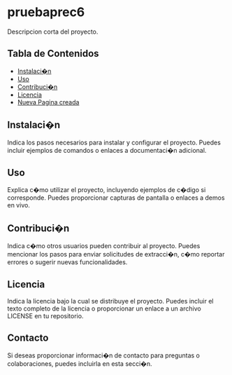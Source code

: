 # pruebaprec6


Descripcion corta del proyecto.

## Tabla de Contenidos
   
- [Instalaci�n](#instalaci�n)
- [Uso](#uso)
- [Contribuci�n](#contribuci�n)
- [Licencia](#licencia)
- [Nueva Pagina creada](./wiki/pagina1.md)

## Instalaci�n

Indica los pasos necesarios para instalar y configurar el proyecto. Puedes incluir ejemplos de comandos o enlaces a documentaci�n adicional.

## Uso

Explica c�mo utilizar el proyecto, incluyendo ejemplos de c�digo si corresponde. Puedes proporcionar capturas de pantalla o enlaces a demos en vivo.

## Contribuci�n

Indica c�mo otros usuarios pueden contribuir al proyecto. Puedes mencionar los pasos para enviar solicitudes de extracci�n, c�mo reportar errores o sugerir nuevas funcionalidades.

## Licencia

Indica la licencia bajo la cual se distribuye el proyecto. Puedes incluir el texto completo de la licencia o proporcionar un enlace a un archivo LICENSE en tu repositorio.

## Contacto

Si deseas proporcionar informaci�n de contacto para preguntas o colaboraciones, puedes incluirla en esta secci�n.